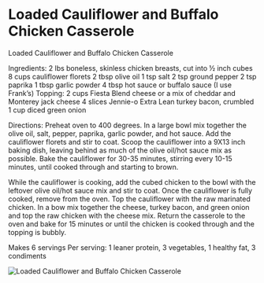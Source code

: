 # Loaded Cauliflower and Buffalo Chicken Casserole

Loaded Cauliflower and Buffalo Chicken Casserole

Ingredients:
2 lbs boneless, skinless chicken breasts, cut into ½ inch cubes
8 cups cauliflower florets
2 tbsp olive oil
1 tsp salt
2 tsp ground pepper
2 tsp paprika
1 tbsp garlic powder
4 tbsp hot sauce or buffalo sauce (I use Frank’s)
Topping:
2 cups Fiesta Blend cheese or a mix of cheddar and Monterey jack cheese
4 slices Jennie-o Extra Lean turkey bacon, crumbled
1 cup diced green onion

Directions:
Preheat oven to 400 degrees. In a large bowl mix together the olive oil, salt, pepper, paprika, garlic powder, and hot sauce. Add the cauliflower florets and stir to coat. Scoop the cauliflower into a 9X13 inch baking dish, leaving behind as much of the olive oil/hot sauce mix as possible.
Bake the cauliflower for 30-35 minutes, stirring every 10-15 minutes, until cooked through and starting to brown.

While the cauliflower is cooking, add the cubed chicken to the bowl with the leftover olive oil/hot sauce mix and stir to coat. Once the cauliflower is fully cooked, remove from the oven. Top the cauliflower with the raw marinated chicken.
In a bow mix together the cheese, turkey bacon, and green onion and top the raw chicken with the cheese mix. Return the casserole to the oven and bake for 15 minutes or until the chicken is cooked through and the topping is bubbly.

Makes 6 servings
Per serving: 1 leaner protein, 3 vegetables, 1 healthy fat, 3 condiments

![Loaded Cauliflower and Buffalo Chicken Casserole](images/Loaded%20Cauliflower%20and%20Buffalo%20Chicken%20Casserole.png)

